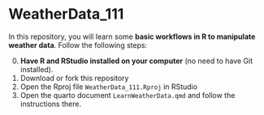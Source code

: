 # WeatherData_111

In this repository, you will learn some **basic workflows in R to manipulate weather data**. Follow the following steps:

0. **Have R and RStudio installed on your computer** (no need to have Git installed).
1. Download or fork this repository
2. Open the Rproj file `WeatherData_111.Rproj` in RStudio
3. Open the quarto document `LearnWeatherData.qmd` and follow the instructions there.
